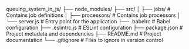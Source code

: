 queuing_system_in_js/
├── node_modules/
├── src/
│   ├── jobs/          # Contains job definitions
│   ├── processors/    # Contains job processors
│   └── server.js      # Entry point for the application
├── .babelrc           # Babel configuration
├── .eslintrc.js       # ESLint configuration
├── package.json       # Project metadata and dependencies
├── README.md          # Project documentation
└── .gitignore         # Files to ignore in version control

